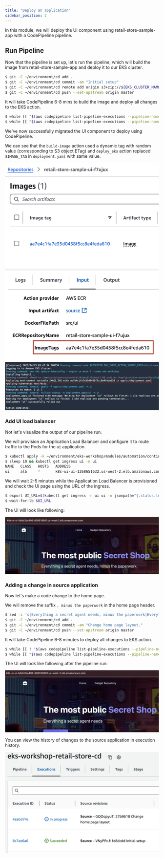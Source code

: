 ```yaml
---
title: "Deploy an application"
sidebar_position: 2
---
```


In this module, we will deploy the UI component using retail-store-sample-app with a CodePipeline pipeline.

## Run Pipeline

Now that the pipeline is set up, let's run the pipeline, which will build the image from retail-store-sample-app and deploy it to our EKS cluster.

```bash
$ git -C ~/environment/cd add .
$ git -C ~/environment/cd commit -am "Initial setup"
$ git -C ~/environment/cd remote add origin s3+zip://${EKS_CLUSTER_NAME}-${AWS_ACCOUNT_ID}-retail-store-sample-ui/my-repo
$ git -C ~/environment/cd push --set-upstream origin master
```

It will take CodePipeline 6-8 mins to build the image and deploy all changes to the EKS action.

```bash timeout=900
$ while [[ "$(aws codepipeline list-pipeline-executions --pipeline-name ${EKS_CLUSTER_NAME}-retail-store-cd --query 'pipelineExecutionSummaries[0].trigger.triggerType' --output text)" != "CloudWatchEvent" ]]; do echo "Waiting for pipeline to start ..."; sleep 10; done && echo "Pipeline started."
$ while [[ "$(aws codepipeline list-pipeline-executions --pipeline-name ${EKS_CLUSTER_NAME}-retail-store-cd --query 'pipelineExecutionSummaries[0].status' --output text)" != "Succeeded" ]]; do echo "Waiting for pipeline execution to finish ..."; sleep 10; done && echo "Pipeline execution successful."
```

We've now successfully migrated the UI component to deploy using CodePipeline.

We can see that the `build-image` action used a dynamic tag with random value (corresponding to S3 object ETag) and `deploy_eks` action replaced `$IMAGE_TAG` in `deployment.yaml` with same value.

![Image 1](assets/ecr_image.webp) ![Image 2](assets/ecr_action_input.webp) ![Image 3](assets/eks_action_logs.webp)

### Add UI load balancer

Not let's visualize the output of our pipeline run.

We will provision an Application Load Balancer and configure it to route traffic to the Pods for the `ui` application.

```bash
$ kubectl apply -k ~/environment/eks-workshop/modules/automation/continuousdelivery/codepipeline/ci-ingress
$ sleep 10 && kubectl get ingress ui -n ui
NAME   CLASS   HOSTS   ADDRESS                                            PORTS   AGE
ui     alb     *       k8s-ui-ui-1268651632.us-west-2.elb.amazonaws.com   80      15s
```

We will wait 2-5 minutes while the Application Load Balancer is provisioned and check the UI page using the URL of the ingress.

```bash test=false
$ export UI_URL=$(kubectl get ingress -n ui ui -o jsonpath="{.status.loadBalancer.ingress[*].hostname}{'\n'}")
$ wait-for-lb $UI_URL
```

The UI will look like following:

![Image 4](assets/ui_first_change.webp)

### Adding a change in source application

Now let's make a code change to the home page.

We will remove the suffix `, minus the paperwork` in the home page header.

```bash
$ sed -i 's|Everything a secret agent needs, minus the paperwork|Everything a secret agent needs|' ~/environment/cd/src/ui/src/main/resources/templates/home.html
$ git -C ~/environment/cd add .
$ git -C ~/environment/cd commit -am "Change home page layout."
$ git -C ~/environment/cd push --set-upstream origin master
```

It will take CodePipeline 6-8 minutes to deploy all changes to EKS action.

```bash timeout=600
$ while [[ ! "$(aws codepipeline list-pipeline-executions --pipeline-name ${EKS_CLUSTER_NAME}-retail-store-cd --query 'pipelineExecutionSummaries[0].sourceRevisions[0].revisionSummary' --output text)" == *"layout." ]]; do echo "Waiting for pipeline to start ..."; sleep 10; done && echo "Pipeline started."
$ while [[ "$(aws codepipeline list-pipeline-executions --pipeline-name ${EKS_CLUSTER_NAME}-retail-store-cd --query 'pipelineExecutionSummaries[0].status' --output text)" != "Succeeded" ]]; do echo "Waiting for pipeline execution to finish ..."; sleep 10; done && echo "Pipeline execution successful."
```

The UI will look like following after the pipeline run:

![Image 5](assets/ui_second_change.webp)

You can view the history of changes to the source application in execution history.

![Image 6](assets/change_history.webp)
